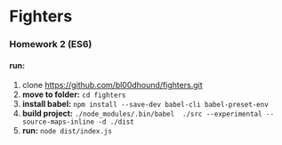 # Fighters

### Homework 2 (ES6)

#### run:
 1. clone https://github.com/bl00dhound/fighters.git
 2. **move to folder:**
    `cd fighters`
 3. **install babel:**
    `npm install --save-dev babel-cli babel-preset-env`
 4. **build project:**
    `./node_modules/.bin/babel  ./src --experimental --source-maps-inline -d ./dist`
 5. **run:**
    `node dist/index.js`
 
